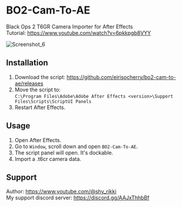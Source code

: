 # BO2-Cam-To-AE
Black Ops 2 T6GR Camera Importer for After Effects  
Tutorial: https://www.youtube.com/watch?v=6pkkpgb8VYY  

![Screenshot_6](https://github.com/user-attachments/assets/0d882611-da8d-436f-a7e3-c976f666a4ce)  


## Installation
1. Download the script: https://github.com/eirisocherry/bo2-cam-to-ae/releases  
2. Move the script to:  
`C:\Program Files\Adobe\Adobe After Effects <version>\Support Files\Scripts\ScriptUI Panels`  
3. Restart After Effects.  

## Usage
1. Open After Effects.  
2. Go to `Window`, scroll down and open `BO2-Cam-To-AE`.  
3. The script panel will open. It's dockable.  
4. Import a .t6cr camera data.  

## Support
Author: https://www.youtube.com/@shy_rikki  
My support discord server: https://discord.gg/AAJxThhbBf  
